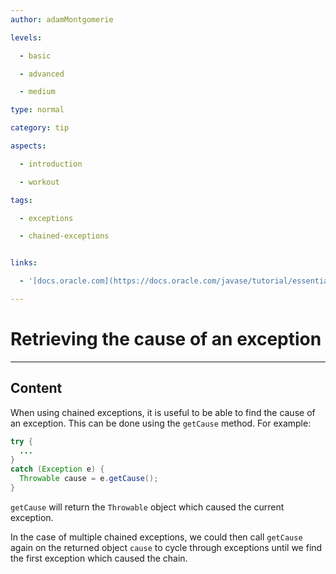 ```yaml
---
author: adamMontgomerie

levels:

  - basic

  - advanced

  - medium

type: normal

category: tip

aspects:

  - introduction

  - workout

tags:

  - exceptions

  - chained-exceptions


links:

  - '[docs.oracle.com](https://docs.oracle.com/javase/tutorial/essential/exceptions/chained.html){website}'

---
```


# Retrieving the cause of an exception

---
## Content

When using chained exceptions, it is useful to be able to find the cause of an exception. This can be done using the `getCause` method. For example:
```java
try {
  ...
}
catch (Exception e) {
  Throwable cause = e.getCause();
}
```
`getCause` will return the `Throwable` object which caused the current exception.

In the case of multiple chained exceptions, we could then call `getCause` again on the returned object `cause` to cycle through exceptions until we find the first exception which caused the chain.